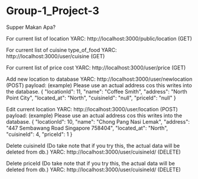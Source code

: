 # Group-1_Project-3
Supper Makan Apa?

For current list of location
YARC:  http://localhost:3000/public/location (GET)

For current list of cuisine type_of_food
YARC:  http://localhost:3000/user/cuisine  (GET)

For current list of price  cost
YARC:  http://localhost:3000/user/price  (GET)


Add new location to database 
YARC:  http://localhost:3000/user/newlocation  (POST)
payload: (example) Please use an actual address cos this writes into the database.
  {
    "locationId": 11,
    "name": "Coffee Smith",
    "address": "North Point City",
    "located_at": "North",
    "cuisineId": "null",
    "priceId": "null"
  }

Edit current location 
YARC:  http://localhost:3000/user/location (POST)
payload: (example) Please use an actual address cos this writes into the database.
  {
    "locationId": 10,
    "name": "Chong Pang Nasi Lemak",
    "address": "447 Sembawang Road Singapore 758404",
    "located_at": "North",
    "cuisineId": 4,
    "priceId": 1
  }

Delete cuisineId (Do take note that if you try this, the actual data will be deleted from db.)
YARC:  http://localhost:3000/user/cuisineId/<id number>  (DELETE)

Delete priceId (Do take note that if you try this, the actual data will be deleted from db.)
YARC:  http://localhost:3000/user/cuisineId/<id number>  (DELETE)